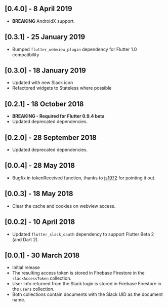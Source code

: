 ## [0.4.0] - 8 April 2019
* **BREAKING** AndroidX support.

## [0.3.1] - 25 January 2019
* Bumped `flutter_webview_plugin` dependency for Flutter 1.0 compatibility

## [0.3.0] - 18 January 2019
* Updated with new Slack icon
* Refactored widgets to Stateless where possible

## [0.2.1] - 18 October 2018
* **BREAKING - Required for Flutter 0.9.4 beta**
* Updated deprecated dependencies.

## [0.2.0] - 28 September 2018
* Updated deprecated dependencies.

## [0.0.4] - 28 May 2018
* Bugfix in tokenReceived function, thanks to [js1972](https://github.com/js1972) for pointing it out.

## [0.0.3] - 18 May 2018
* Clear the cache and cookies on webview access.

## [0.0.2] - 10 April 2018
* Updated `flutter_slack_oauth` dependency to support Flutter Beta 2 (and Dart 2).

## [0.0.1] - 30 March 2018
* Initial release
* The resulting access token is stored in Firebase Firestore in the `slackAccessToken` collection.
* User info returned from the Slack login is stored in Firebase Firestore in the `users` collection.
* Both collections contain documents with the Slack UID as the document name.
